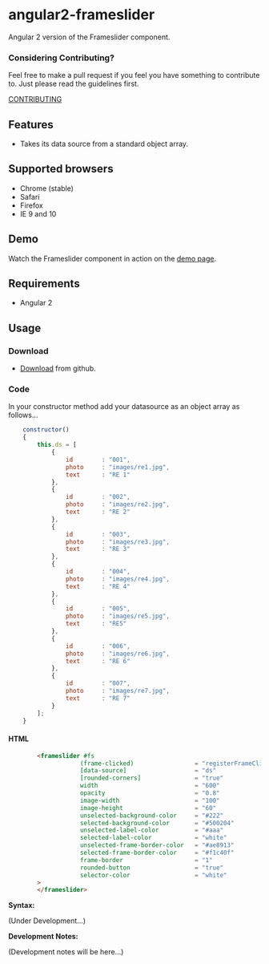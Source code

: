 # angular2-frameslider
Angular 2 version of the Frameslider component.

### Considering Contributing?

Feel free to make a pull request if you feel you have something to contribute to. Just please read the guidelines first.

[CONTRIBUTING](https://github.com/WilldelaVega777/angular-frameslider/blob/master/CONTRIBUTING.md)


## Features

- Takes its data source from a standard object array.

## Supported browsers
- Chrome (stable)
- Safari
- Firefox
- IE 9 and 10


## Demo
Watch the Frameslider component in action on the [demo page](https://wvframeslider.firebaseapp.com/).

## Requirements

- Angular 2

## Usage

### Download

- [Download](https://github.com/WilldelaVega777/angular2-frameslider/archive/master.zip) from github.


### Code

In your constructor method add your datasource as an object array as follows...

```js
    constructor() 
    {
        this.ds = [
            {
                id        : "001",
                photo     : "images/re1.jpg",
                text      : "RE 1"
            },
            {
                id        : "002",
                photo     : "images/re2.jpg",
                text      : "RE 2"
            },
            {
                id        : "003",
                photo     : "images/re3.jpg",
                text      : "RE 3"
            },
            {
                id        : "004",
                photo     : "images/re4.jpg",
                text      : "RE 4"
            },
            {
                id        : "005",
                photo     : "images/re5.jpg",
                text      : "RE5"
            },
            {
                id        : "006",
                photo     : "images/re6.jpg",
                text      : "RE 6"
            },
            {
                id        : "007",
                photo     : "images/re7.jpg",
                text      : "RE 7"
            }
        ];
    }
```


#### HTML 
```html
        <frameslider #fs
                    (frame-clicked)                 = "registerFrameClick($event)"
                    [data-source]                   = "ds"
                    [rounded-corners]               = "true"
                    width                           = "600"
                    opacity                         = "0.8"
                    image-width                     = "100"
                    image-height                    = "60"
                    unselected-background-color     = "#222"
                    selected-background-color       = "#500204"
                    unselected-label-color          = "#aaa"
                    selected-label-color            = "white"
                    unselected-frame-border-color   = "#ae8913"
                    selected-frame-border-color     = "#f1c40f"
                    frame-border                    = "1"
                    rounded-button                  = "true"
                    selector-color                  = "white"
        >
        </frameslider>
```

**Syntax:**

(Under Development...)


**Development Notes:**

(Development notes will be here...)